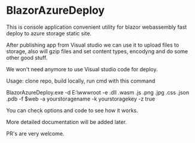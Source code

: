 # BlazorAzureDeploy


This is console application convenient utility for blazor webassembly fast deploy to azure storage static site.

After publishing app from Visual studio we can use it to upload files to storage, also will gzip files and set content types, encodyng and do some other good stuff.

We won't need anymore to use Visual studio code for deploy.

Usage: clone repo, build locally, run cmd with this command

BlazorAzureDeploy.exe -d E:\wwwroot -e .dll .wasm .js .png .jpg .css .json .pdb  -f $web -a yourstoragename -k yourstoragekey -z true

You can check options and code to see how it works.

More detailed documentation will be added later.


PR's are very welcome.
